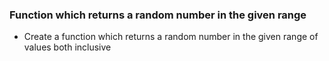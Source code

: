 ### Function which returns a random number in the given range

- Create a function which returns a random number in the given range of values both inclusive
